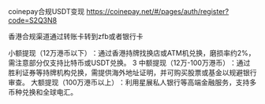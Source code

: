 coinepay合规USDT变现 https://coinepay.net/#/pages/auth/register?code=S2Q3N8

‌香港合规渠道‌通过转账卡转到zfb或者银行卡

‌小额提现（12万港币以下）‌：通过香港持牌找换店或ATM机兑换，磨损率约2%，需注意部分仅支持比特币或USDT兑换。 ‌
3
‌中额提现（12万-100万港币）‌：通过胜利证券等持牌机构兑换，需提供海外地址证明，并可购买股票或基金以规避银行审查。
‌大额提现（100万港币以上）‌：利用星展私人银行等高端金融服务，支持多币种兑换和全球电汇。

